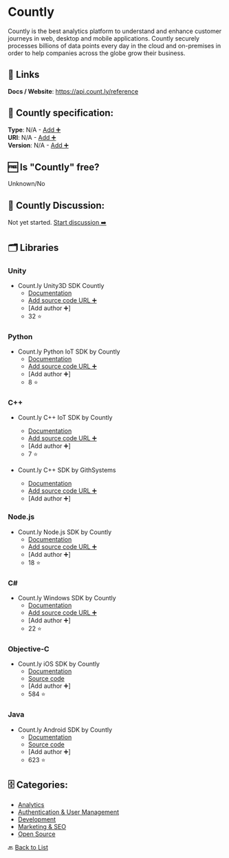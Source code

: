 # Countly
Countly is the best analytics platform to understand and enhance customer journeys in web, desktop and mobile applications. Countly securely processes billions of data points every day in the cloud and on-premises in order to help companies across the globe grow their business.

##  🔗 Links
**Docs / Website**: https://api.count.ly/reference

## 🧬 Countly specification:
**Type**: N/A - [Add ➕](https://github.com/apis-list/apis-list/edit/main/apis-list.yaml)  
**URI**: N/A - [Add ➕](https://github.com/apis-list/apis-list/edit/main/apis-list.yaml)  
**Version**: N/A - [Add ➕](https://github.com/apis-list/apis-list/edit/main/apis-list.yaml)

## 🆓 Is "Countly" free?
 Unknown/No 

## 💬 Countly Discussion:
Not yet started. [Start discussion ➡️](https://github.com/apis-list/apis-list/discussions/new)

## 🗂️ Libraries
### Unity
- Count.ly Unity3D SDK Countly
    - [Documentation](https://github.com/Countly/countly-sdk-unity)
    - [Add source code URL ➕]()
    - [Add author ➕]
    - 32 ⭐

### Python
- Count.ly Python IoT SDK by Countly
    - [Documentation](https://github.com/Countly/countly-sdk-iot-python)
    - [Add source code URL ➕]()
    - [Add author ➕]
    - 8 ⭐

### C++
- Count.ly C++ IoT SDK by Countly
    - [Documentation](https://github.com/Countly/countly-sdk-iot-cpp)
    - [Add source code URL ➕]()
    - [Add author ➕]
    - 7 ⭐

- Count.ly C++ SDK by GithSystems
    - [Documentation](https://github.com/GithSystems/CountlyCpp)
    - [Add source code URL ➕]()
    - [Add author ➕]

### Node.js
- Count.ly Node.js SDK by Countly
    - [Documentation](https://github.com/Countly/countly-sdk-nodejs)
    - [Add source code URL ➕]()
    - [Add author ➕]
    - 18 ⭐

### C#
- Count.ly Windows SDK by Countly
    - [Documentation](https://github.com/Countly/countly-sdk-windows)
    - [Add source code URL ➕]()
    - [Add author ➕]
    - 22 ⭐

### Objective-C
- Count.ly iOS SDK by Countly
    - [Documentation](https://github.com/Countly/countly-sdk-ios)
    - [Source code](http://resources.count.ly/v1.0/docs/countly-sdk-for-ios-and-os-x)
    - [Add author ➕]
    - 584 ⭐

### Java
- Count.ly Android SDK by Countly
    - [Documentation](https://github.com/Countly/countly-sdk-android)
    - [Source code](http://resources.count.ly/v1.0/docs/countly-sdk-for-android)
    - [Add author ➕]
    - 623 ⭐


## 🗄️ Categories:
- [Analytics](https://github.com/apis-list/apis-list#analytics-)
- [Authentication & User Management](https://github.com/apis-list/apis-list#authentication--user-management-)
- [Development](https://github.com/apis-list/apis-list#development-)
- [Marketing & SEO](https://github.com/apis-list/apis-list#marketing--seo-)
- [Open Source](https://github.com/apis-list/apis-list#open-source-)

🔙  [Back to List](https://github.com/apis-list/apis-list)
